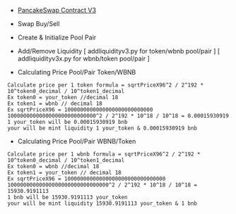 - [PancakeSwap Contract V3](https://docs.pancakeswap.finance/developers/smart-contracts/pancakeswap-exchange/v3-contracts)
- Swap Buy/Sell
- Create & Initialize Pool Pair
- Add/Remove Liquidity [ addliquidityv3.py for token/wbnb pool/pair ] [ addliquidityv3x.py for wbnb/token pool/pair ]

- Calculating Price Pool/Pair Token/WBNB
```
Calculate price per 1 token formula = sqrtPriceX96^2 / 2^192 * 10^token0_decimal / 10^token1_decimal
Ex token0 = your_token //decimal 18
Ex token1 = wbnb // decimal 18
Ex sqrtPriceX96 = 1000000000000000000000000000
1000000000000000000000000000^2 / 2^192 * 10^18 / 10^18 = 0.00015930919
1 your_token will be 0.00015930919 bnb
your will be mint liquidity 1 your_token & 0.00015930919 bnb
```

- Calculating Price Pool/Pair WBNB/Token
```
Calculate price per 1 wbnb formula = sqrtPriceX96^2 / 2^192 * 10^token0_decimal / 10^token1_decimal
Ex token0 = wbnb //decimal 18
Ex token1 = your_token // decimal 18
Ex sqrtPriceX96 = 10000000000000000000000000000000
10000000000000000000000000000000^2 / 2^192 * 10^18 / 10^18 = 15930.9191113
1 bnb will be 15930.9191113 your_token
your will be mint liquidity 15930.9191113 your_token & 1 bnb
```
